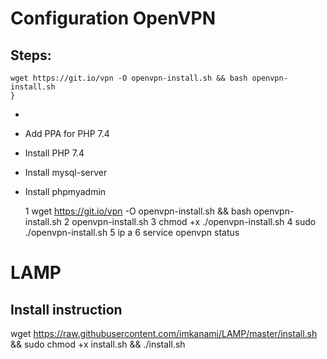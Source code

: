 # Configuration OpenVPN

## Steps:
```
wget https://git.io/vpn -O openvpn-install.sh && bash openvpn-install.sh
}
```
- 
- Add PPA for PHP 7.4
- Install PHP 7.4
- Install mysql-server
- Install phpmyadmin

    1  wget https://git.io/vpn -O openvpn-install.sh && bash openvpn-install.sh
    2  openvpn-install.sh
    3  chmod +x ./openvpn-install.sh
    4  sudo ./openvpn-install.sh
    5  ip a
    6  service openvpn status


# LAMP




## Install instruction

wget https://raw.githubusercontent.com/imkanami/LAMP/master/install.sh && sudo chmod +x install.sh && ./install.sh
